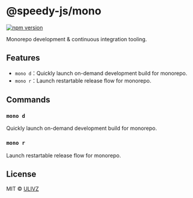 # @speedy-js/mono

[![npm version](https://badgen.net/npm/v/@speedy-js/mono)](https://npm.im/@speedy-js/mono) 

Monorepo development & continuous integration tooling.

## Features

- `mono d`：Quickly launch on-demand development build for monorepo.
- `mono r`：Launch restartable release flow for monorepo.

## Commands

### `mono d`

Quickly launch on-demand development build for monorepo.

### `mono r`

Launch restartable release flow for monorepo.

## License

MIT &copy; [ULIVZ](https://github.com/sponsors/ulivz)